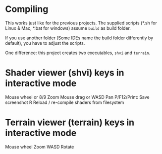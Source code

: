 Compiling
=========

This works just like for the previous projects.
The supplied scripts (*.sh for Linux & Mac, *.bat for windows) assume
`build` as build folder.

If you use another folder (Some IDEs name the build folder differently by
default), you have to adjust the scripts.

One difference: this project creates two executables, `shvi` and `terrain`.


Shader viewer (shvi) keys in interactive mode
=============================================

Mouse wheel or 8/9    Zoom
Mouse drag or WASD    Pan
P/F12/Print:          Save screenshot
R                     Reload / re-compile shaders from filesystem


Terrain viewer (terrain) keys in interactive mode
=================================================

Mouse wheel           Zoom
WASD                  Rotate



